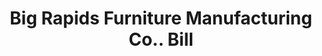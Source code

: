 ---
doi: 10.7916/D81274NV
date_other: '1890'
date_other_textual: 1890-1899
form: printed ephemera
genre:
- Invoices
name:
- Big Rapids Furniture Manufacturing Co.
object_in_context_url: https://biggert.cul.columbia.edu/items/view/ave_biggert_00602
subject_hierarchical_geographic:
- Big Rapids, Michigan, United States
subject_name:
- Big Rapids Furniture Manufacturing Co.
title: Big Rapids Furniture Manufacturing Co.. Bill
sort_title: Big Rapids Furniture Manufacturing Co.. Bill
call_number: ave_biggert_00602
coordinates:
- 43.698055555555555,-85.48361111111112
pid: ave_biggert_00602
identifiers: ave_biggert_00602
permalink: /biggert/ave_biggert_00602/
layout: iiif-image-page
---